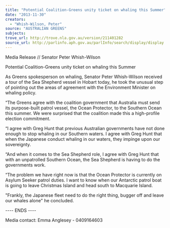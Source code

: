 ```yaml
---
title: "Potential Coalition-Greens unity ticket on whaling this Summer"
date: "2013-11-30"
creators:
  - "Whish-Wilson, Peter"
source: "AUSTRALIAN GREENS"
subjects:
trove_url: http://trove.nla.gov.au/version/211401282
source_url: http://parlinfo.aph.gov.au/parlInfo/search/display/display.w3p;query=Id%3A%22media/pressrel/2874950%22
---
```


 Media Release // Senator Peter Whish-Wilson 

 Potential Coalition-Greens unity ticket on whaling this Summer 

 As Greens spokesperson on whaling, Senator Peter Whish-Wilson received a tour of the Sea  Shepherd vessel in Hobart today, he took the unusual step of pointing out the areas of agreement  with the Environment Minister on whaling policy. 

 “The Greens agree with the coalition government that Australia must send its purpose-built patrol  vessel, the Ocean Protector, to the Southern Ocean this summer. We were surprised that the  coalition made this a high-profile election commitment. 

 “I agree with Greg Hunt that previous Australian governments have not done enough to stop  whaling in our Southern waters. I agree with Greg Hunt that when the Japanese conduct whaling  in our waters, they impinge upon our sovereignty. 

 “And when it comes to the Sea Shepherd role, I agree with Greg Hunt that with an unpatrolled  Southern Ocean, the Sea Shepherd is having to do the governments work. 

 “The problem we have right now is that the Ocean Protector is currently on Asylum Seeker patrol  duties. I want to know when our Antarctic patrol boat is going to leave Christmas Island and head  south to Macquarie Island. 

 "Frankly, the Japanese fleet need to do the right thing, bugger off and leave our whales alone" he  concluded. 

 ---- ENDS ---- 

 Media contact: Emma Anglesey - 0409164603 

